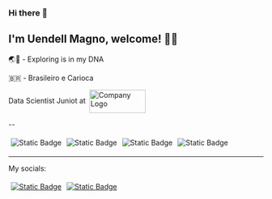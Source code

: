 ### Hi there 👋

<!--
**uendellmagno/uendellmagno** is a ✨ _special_ ✨ repository because its `README.md` (this file) appears on your GitHub profile.

Here are some ideas to get you started:

- 🔭 I’m currently working on ...
- 🌱 I’m currently learning ...
- 👯 I’m looking to collaborate on ...
- 🤔 I’m looking for help with ...
- 💬 Ask me about ...
- 📫 How to reach me: ...
- 😄 Pronouns: ...
- ⚡ Fun fact: ...
-->

## I'm Uendell Magno, welcome! 👋🏻
 
🌏🧭 - Exploring is in my DNA

🇧🇷 - Brasileiro e Carioca

Data Scientist Juniot at &nbsp;<img src="https://static.wixstatic.com/media/ad8b65_68f5925ba0b8434fa683e7b4ed9f7bc0~mv2.png/v1/fill/w_111,h_46,al_c,q_85,usm_0.66_1.00_0.01,enc_auto/Copy%20of%20logosellersflow_horizontal-v3.png" alt="Company Logo" style="width: 111px; height: 46px; vertical-align: middle;">

--

<div style="display:inline-flex">
  <div style="margin: 5px;">
    <img alt="Static Badge" src="https://img.shields.io/badge/Coding_in-Python-blue?logo=python&logoColor=white">
  </div>
  <div style="margin: 5px;">
    <img alt="Static Badge" src="https://img.shields.io/badge/Data_Studios-SQL-orange?logo=microsoftazure&labelColor=blue">
  </div>
  <div style="margin: 5px;">
    <img alt="Static Badge" src="https://img.shields.io/badge/Full--Stack%20Student-purple?logo=visualstudiocode&labelColor=grey">
  </div>
  <div style="margin: 5px;">
    <img alt="Static Badge" src="https://img.shields.io/badge/Data_Analysis-red?logo=pandas&labelColor=grey">
  </div>
</div>

---
My socials:

<div style="display: flex;">
	<div style="margin:5px">
		<a href="www.linkedin.com/in/uendellmagno"><img alt="Static Badge" src="https://img.shields.io/badge/LinkedIn-blue?style=for-the-badge&logo=linkedin"></a>
		</div>
	<div style="margin:5px">
		<a href="mailto:uendellmagno@gmail.com"><img alt="Static Badge" src="https://img.shields.io/badge/E--mail_Me-red?style=for-the-badge&logo=gmail&logoColor=white"></a>
	</div>
</div>
